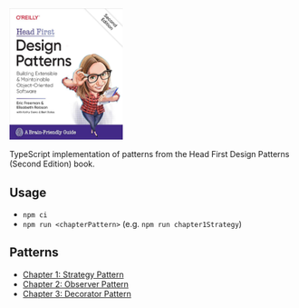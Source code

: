 <img alt="Head First Design Patterns Second Edition" src="HeadFirstDesignPatterns.jpg" width="200"/>

TypeScript implementation of patterns from the Head First Design Patterns (Second Edition) book.

## Usage

- `npm ci`
- `npm run <chapterPattern>` (e.g. `npm run chapter1Strategy`) 

## Patterns

- [Chapter 1: Strategy Pattern](./src/chapter1Strategy)
- [Chapter 2: Observer Pattern](./src/chapter2Observer)
- [Chapter 3: Decorator Pattern](./src/chapter3Decorator)
